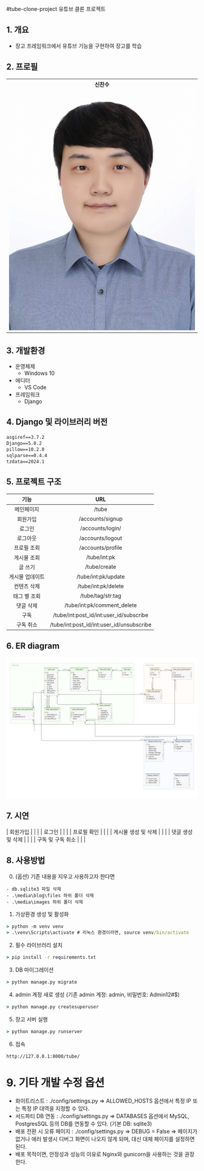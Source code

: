 #tube-clone-project
유튜브 클론 프로젝트

## 1. 개요
- 장고 프레임워크에서 유튜브 기능을 구현하여 장고를 학습

## 2. 프로필
<table>
    <tr>
        <th>신찬수</th>
    </tr>
        <td><img src="./project_img/profile.jpg"  alt="프로필 사진" width:550px; height:850px></td>
</table>

## 3. 개발환경
- 운영체제
    - Windows 10
- 에디터
    - VS Code
- 프레임워크
    - Django

## 4. Django 및 라이브러리 버전
```
asgiref==3.7.2
Django==5.0.2
pillow==10.2.0
sqlparse==0.4.4
tzdata==2024.1
```

## 5. 프로젝트 구조
|          기능           |                                URL                                 
| :---------------------: | :----------------------------------------------------------------: |
|     메인페이지     |                              /tube                                
|      회원가입      |                              /accounts/signup                          
|       로그인       |                              /accounts/login/                          
|      로그아웃      |                              /accounts/logout                          
|     프로필 조회    |                              /accounts/profile
|     게시물 조회    |                              /tube/int:pk
|       글 쓰기      |                              /tube/create
|   게시물 업데이트  |                              /tube/int:pk/update
|     컨텐츠 삭제    |                              /tube/int:pk/delete
|     태그 별 조회   |                              /tube/tag/str:tag
|      댓글 삭제     |                              /tube/int:pk/comment_delete
|        구독        |                              /tube/int:post_id/int:user_id/subscribe
|      구독 취소     |                              /tube/int:post_id/int:user_id/unsubscribe
                                        
## 6. ER diagram
<img src="./project_img/ER diagram.jpg"  alt="ER diagram">

## 7. 시연
| 회원가입 |
| |
| 로그인 |
| |
| 프로필 확인 |
| |
| 게시물 생성 및 삭제 |
|  |
| 댓글 생성 및 삭제 |
|  |
| 구독 및 구독 취소 |
|  |

## 8. 사용방법
0. (옵션) 기존 내용을 지우고 사용하고자 한다면
```
- db.sqlite3 파일 삭제
- .\media\blog\files 하위 폴더 삭제
- .\media\images 하위 폴더 삭제
```
1. 가상환경 생성 및 활성화
```cmd
> python -m venv venv
> .\venv\Scripts\activate # 리눅스 환경이라면, source venv/bin/activate
```
2. 필수 라이브러리 설치
```cmd
> pip install -r requirements.txt
```
3. DB 마이그레이션
```cmd
> python manage.py migrate
```
4. admin 계정 새로 생성 (기존 admin 계정: admin, 비밀번호: Admin12#$)
```cmd
> python manage.py createsuperuser
```
5. 장고 서버 실행
```cmd
> python manage.py runserver
```
6. 접속
```cmd
http://127.0.0.1:8000/tube/
```

# 9. 기타 개발 수정 옵션
- 화이트리스트 : ./config/settings.py => ALLOWED_HOSTS 옵션에서 특정 IP 또는 특정 IP 대역을 지정할 수 있다.
- 서드파티 DB 연동 : ./config/settings.py => DATABASES 옵션에서 MySQL, PostgresSQL 등의 DB를 연동할 수 있다. (기본 DB: sqlite3)
- 배포 전환 시 오류 페이지 : ./config/settings.py => DEBUG = False => 페이지가 없거나 에러 발생시 디버그 화면이 나오지 않게 되며, 대신 대체 페이지를 설정하면 된다.
- 배포 목적이면, 안정성과 성능의 이유로 Nginx와 gunicorn을 사용하는 것을 권장한다.
